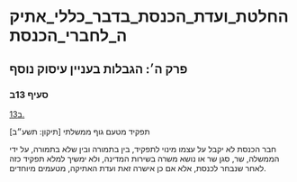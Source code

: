 # החלטת_ועדת_הכנסת_בדבר_כללי_אתיקה_לחברי_הכנסת

## פרק ה׳: הגבלות בעניין עיסוק נוסף

### סעיף 13ב

[13ב.](https://he.wikisource.org/wiki/%D7%9B%D7%9C%D7%9C%D7%99_%D7%90%D7%AA%D7%99%D7%A7%D7%94_%D7%9C%D7%97%D7%91%D7%A8%D7%99_%D7%94%D7%9B%D7%A0%D7%A1%D7%AA#%D7%A1%D7%A2%D7%99%D7%A3_13%D7%91)

תפקיד מטעם גוף ממשלתי [תיקון: תשע״ב]

חבר הכנסת לא יקבל על עצמו מינוי לתפקיד, בין בתמורה ובין שלא בתמורה, על ידי הממשלה, שר, סגן שר או נושא משרה בשירות המדינה, ולא ימשיך למלא תפקיד כזה לאחר שנבחר לכנסת, אלא אם כן אישרה זאת ועדת האתיקה, מטעמים מיוחדים.